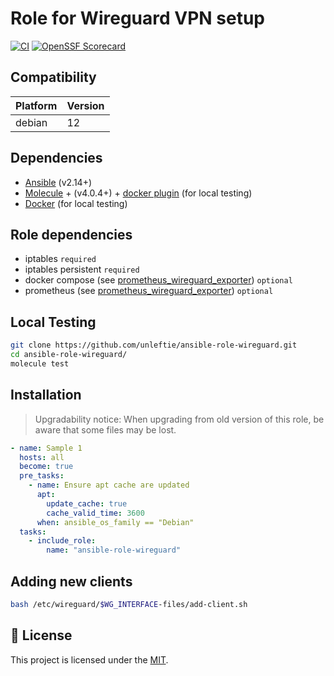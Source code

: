 # Role for Wireguard VPN setup

[![CI](https://github.com/unleftie/ansible-role-wireguard/actions/workflows/ci.yml/badge.svg)](https://github.com/unleftie/ansible-role-wireguard/actions/workflows/ci.yml)
[![OpenSSF Scorecard](https://api.securityscorecards.dev/projects/github.com/unleftie/ansible-role-wireguard/badge)](https://securityscorecards.dev/viewer/?uri=github.com/unleftie/ansible-role-wireguard)

## Compatibility

| Platform | Version |
| -------- | ------- |
| debian   | 12      |

## Dependencies

- [Ansible](https://docs.ansible.com/ansible/latest/installation_guide/intro_installation.html) (v2.14+)
- [Molecule](https://molecule.readthedocs.io/en/latest/installation.html) + (v4.0.4+) + [docker plugin](https://github.com/ansible-community/molecule-plugins) (for local testing)
- [Docker](https://docs.docker.com/get-docker/) (for local testing)

## Role dependencies

- iptables `required`
- iptables persistent `required`
- docker compose (see [prometheus_wireguard_exporter](https://github.com/MindFlavor/prometheus_wireguard_exporter)) `optional`
- prometheus (see [prometheus_wireguard_exporter](https://github.com/MindFlavor/prometheus_wireguard_exporter)) `optional`

## Local Testing

```sh
git clone https://github.com/unleftie/ansible-role-wireguard.git
cd ansible-role-wireguard/
molecule test
```

## Installation

> Upgradability notice: When upgrading from old version of this role, be aware that some files may be lost.

```yml
- name: Sample 1
  hosts: all
  become: true
  pre_tasks:
    - name: Ensure apt cache are updated
      apt:
        update_cache: true
        cache_valid_time: 3600
      when: ansible_os_family == "Debian"
  tasks:
    - include_role:
        name: "ansible-role-wireguard"
```

## Adding new clients

```sh
bash /etc/wireguard/$WG_INTERFACE-files/add-client.sh
```

## 📝 License

This project is licensed under the [MIT](LICENSE).
